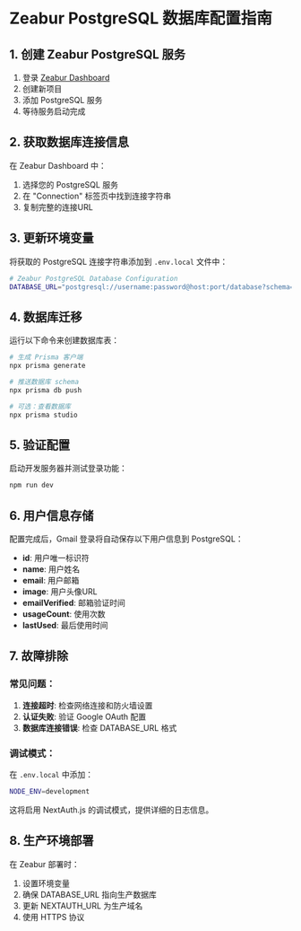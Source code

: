 # Zeabur PostgreSQL 数据库配置指南

## 1. 创建 Zeabur PostgreSQL 服务

1. 登录 [Zeabur Dashboard](https://dash.zeabur.com/)
2. 创建新项目
3. 添加 PostgreSQL 服务
4. 等待服务启动完成

## 2. 获取数据库连接信息

在 Zeabur Dashboard 中：
1. 选择您的 PostgreSQL 服务
2. 在 "Connection" 标签页中找到连接字符串
3. 复制完整的连接URL

## 3. 更新环境变量

将获取的 PostgreSQL 连接字符串添加到 `.env.local` 文件中：

```bash
# Zeabur PostgreSQL Database Configuration
DATABASE_URL="postgresql://username:password@host:port/database?schema=public"
```

## 4. 数据库迁移

运行以下命令来创建数据库表：

```bash
# 生成 Prisma 客户端
npx prisma generate

# 推送数据库 schema
npx prisma db push

# 可选：查看数据库
npx prisma studio
```

## 5. 验证配置

启动开发服务器并测试登录功能：

```bash
npm run dev
```

## 6. 用户信息存储

配置完成后，Gmail 登录将自动保存以下用户信息到 PostgreSQL：

- **id**: 用户唯一标识符
- **name**: 用户姓名
- **email**: 用户邮箱
- **image**: 用户头像URL
- **emailVerified**: 邮箱验证时间
- **usageCount**: 使用次数
- **lastUsed**: 最后使用时间

## 7. 故障排除

### 常见问题：

1. **连接超时**: 检查网络连接和防火墙设置
2. **认证失败**: 验证 Google OAuth 配置
3. **数据库连接错误**: 检查 DATABASE_URL 格式

### 调试模式：

在 `.env.local` 中添加：
```bash
NODE_ENV=development
```

这将启用 NextAuth.js 的调试模式，提供详细的日志信息。

## 8. 生产环境部署

在 Zeabur 部署时：
1. 设置环境变量
2. 确保 DATABASE_URL 指向生产数据库
3. 更新 NEXTAUTH_URL 为生产域名
4. 使用 HTTPS 协议
